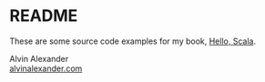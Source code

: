 # README

These are some source code examples for my book, [Hello, Scala](http://hello-scala.com).


Alvin Alexander    
[alvinalexander.com](https://alvinalexander.com)

